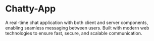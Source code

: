 # Chatty-App
A real-time chat application with both client and server components, enabling seamless messaging between users. Built with modern web technologies to ensure fast, secure, and scalable communication.
